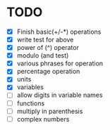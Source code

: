 # TODO

- [x] Finish basic(+/-\*) operations
- [x] write test for above
- [x] power of (^) operator
- [x] modulo (and test)
- [x] various phrases for operation
- [x] percentage operation
- [x] units
- [x] variables
- [ ] allow digits in variable names
- [ ] functions
- [ ] multiply in parenthesis
- [ ] complex numbers
